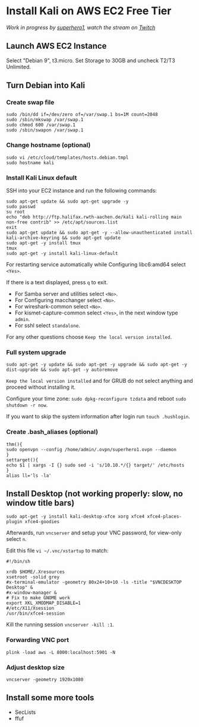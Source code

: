 # Install Kali on AWS EC2 Free Tier
*Work in progress by [superhero1](https://twitter.com/_superhero1), watch the stream on [Twitch](https://twitch.tv/sup3rhero1)*

## Launch AWS EC2 Instance

Select "Debian 9", t3.micro. Set Storage to 30GB and uncheck T2/T3 Unlimited.

## Turn Debian into Kali

### Create swap file
```
sudo /bin/dd if=/dev/zero of=/var/swap.1 bs=1M count=2048
sudo /sbin/mkswap /var/swap.1
sudo chmod 600 /var/swap.1
sudo /sbin/swapon /var/swap.1
```

### Change hostname (optional)
```
sudo vi /etc/cloud/templates/hosts.debian.tmpl
sudo hostname kali
```

### Install Kali Linux default

SSH into your EC2 instance and run the following commands:

```
sudo apt-get update && sudo apt-get upgrade -y
sudo passwd
su root
echo "deb http://ftp.halifax.rwth-aachen.de/kali kali-rolling main non-free contrib" >> /etc/apt/sources.list
exit
sudo apt-get update && sudo apt-get -y --allow-unauthenticated install kali-archive-keyring && sudo apt-get update
sudo apt-get -y install tmux
tmux
sudo apt-get -y install kali-linux-default
```

For restarting service automatically while Configuring libc6:amd64 select `<Yes>`.

If there is a text displayed, press `q` to exit.

- For Samba server and utilities select `<No>`.
- For Configuring macchanger select `<No>`.
- For wireshark-common select `<No>`.
- For kismet-capture-common select `<Yes>`, in the next window type `admin`.
- For sshl select `standalone`.

For any other questions choose `Keep the local version installed`.

### Full system upgrade
```
sudo apt-get -y update && sudo apt-get -y upgrade && sudo apt-get -y dist-upgrade && sudo apt-get -y autoremove
```

`Keep the local version installed` and for GRUB do not select anything and proceed without installing it.

Configure your time zone: `sudo dpkg-reconfigure tzdata` and reboot `sudo shutdown -r now`.

If you want to skip the system information after login run `touch .hushlogin`.

### Create .bash_aliases (optional)
```
thm(){
sudo openvpn --config /home/admin/.ovpn/superhero1.ovpn --daemon
}
settarget(){
echo $1 | xargs -I {} sudo sed -i 's/10.10.*/{} target/' /etc/hosts
}
alias ll='ls -la'
```

## Install Desktop (not working properly: slow, no window title bars)
```
sudo apt-get -y install kali-desktop-xfce xorg xfce4 xfce4-places-plugin xfce4-goodies
```

Afterwards, run `vncserver` and setup your VNC password, for view-only select `n`.

Edit this file `vi ~/.vnc/xstartup` to match:
```
#!/bin/sh

xrdb $HOME/.Xresources
xsetroot -solid grey
#x-terminal-emulator -geometry 80x24+10+10 -ls -title "$VNCDESKTOP Desktop" &
#x-window-manager &
# Fix to make GNOME work
export XKL_XMODMAP_DISABLE=1
#/etc/X11/Xsession
/usr/bin/xfce4-session
```
Kill the running session `vncserver -kill :1`.

### Forwarding VNC port

`plink -load aws -L 8000:localhost:5901 -N`

### Adjust desktop size

`vncserver -geometry 1920x1080`

## Install some more tools

- SecLists
- ffuf
